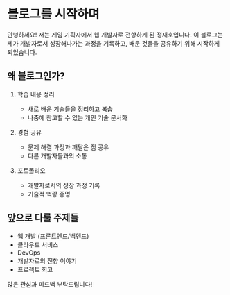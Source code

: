 # 블로그를 시작하며
안녕하세요! 저는 게임 기획자에서 웹 개발자로 전향하게 된 정재호입니다.
이 블로그는 제가 개발자로서 성장해나가는 과정을 기록하고, 배운 것들을 공유하기 위해 시작하게 되었습니다.

## 왜 블로그인가?

1. 학습 내용 정리
   - 새로 배운 기술들을 정리하고 복습
   - 나중에 참고할 수 있는 개인 기술 문서화

2. 경험 공유
   - 문제 해결 과정과 깨달은 점 공유
   - 다른 개발자들과의 소통

3. 포트폴리오
   - 개발자로서의 성장 과정 기록
   - 기술적 역량 증명

## 앞으로 다룰 주제들

- 웹 개발 (프론트엔드/백엔드)
- 클라우드 서비스
- DevOps
- 개발자로의 전향 이야기
- 프로젝트 회고

많은 관심과 피드백 부탁드립니다!
